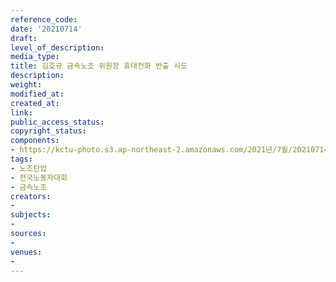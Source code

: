 ```yaml
---
reference_code: 
date: '20210714'
draft: 
level_of_description: 
media_type: 
title: 김호규 금속노조 위원장 휴대전화 반출 시도
description: 
weight: 
modified_at: 
created_at: 
link: 
public_access_status: 
copyright_status: 
components:
- https://kctu-photo.s3.ap-northeast-2.amazonaws.com/2021년/7월/20210714-김호규+금속노조+위원장+휴대전화+반출+시도_노조탄압_전국노동자대회_금속노조/_1D20262.jpg
tags:
- 노조탄압
- 전국노동자대회
- 금속노조
creators:
- 
subjects:
- 
sources:
- 
venues:
- 
---
```

